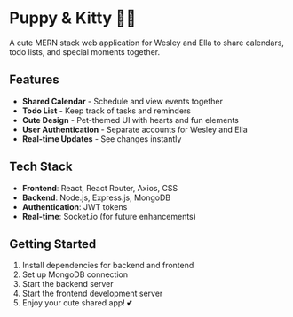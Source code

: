 # Puppy & Kitty 🐶🐱

A cute MERN stack web application for Wesley and Ella to share calendars, todo lists, and special moments together.

## Features

- **Shared Calendar** - Schedule and view events together
- **Todo List** - Keep track of tasks and reminders
- **Cute Design** - Pet-themed UI with hearts and fun elements
- **User Authentication** - Separate accounts for Wesley and Ella
- **Real-time Updates** - See changes instantly

## Tech Stack

- **Frontend**: React, React Router, Axios, CSS
- **Backend**: Node.js, Express.js, MongoDB
- **Authentication**: JWT tokens
- **Real-time**: Socket.io (for future enhancements)

## Getting Started

1. Install dependencies for backend and frontend
2. Set up MongoDB connection
3. Start the backend server
4. Start the frontend development server
5. Enjoy your cute shared app! 💕
